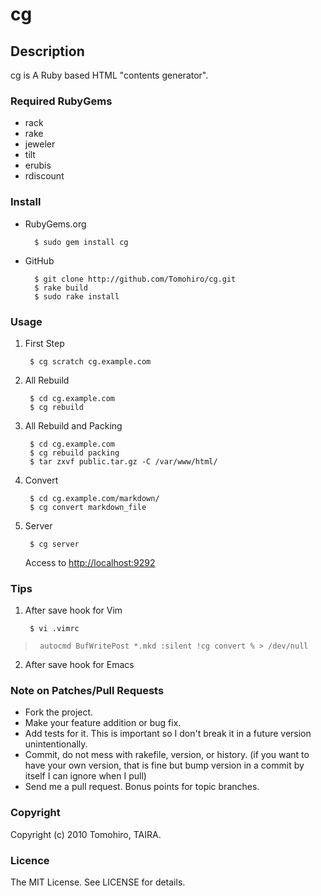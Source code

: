 cg
================================================================================

Description
--------------------------------------------------------------------------------

cg is A Ruby based HTML "contents generator".


### Required RubyGems

- rack
- rake
- jeweler
- tilt
- erubis
- rdiscount


### Install

- RubyGems.org

        $ sudo gem install cg

- GitHub

        $ git clone http://github.com/Tomohiro/cg.git
        $ rake build
        $ sudo rake install


### Usage

1. First Step

        $ cg scratch cg.example.com

2. All Rebuild

        $ cd cg.example.com
        $ cg rebuild

3. All Rebuild and Packing

        $ cd cg.example.com
        $ cg rebuild packing
        $ tar zxvf public.tar.gz -C /var/www/html/

3. Convert

        $ cd cg.example.com/markdown/
        $ cg convert markdown_file

4. Server

        $ cg server

    Access to [http://localhost:9292](http://localhost:9292)


### Tips

1. After save hook for Vim

        $ vi .vimrc
>      autocmd BufWritePost *.mkd :silent !cg convert % > /dev/null

2. After save hook for Emacs


### Note on Patches/Pull Requests
 
- Fork the project.
- Make your feature addition or bug fix.
- Add tests for it. This is important so I don't break it in a
  future version unintentionally.
- Commit, do not mess with rakefile, version, or history.
  (if you want to have your own version, that is fine but bump version in a commit by itself I can ignore when I pull)
- Send me a pull request. Bonus points for topic branches.


### Copyright

Copyright (c) 2010 Tomohiro, TAIRA. 


### Licence

The MIT License. See LICENSE for details.
